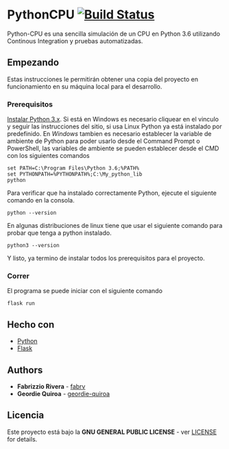 # PythonCPU [![Build Status](https://travis-ci.com/fabrv/Python-CPU.svg?token=JMzgWZCPd3EysxhcDNG4&branch=master)](https://travis-ci.com/fabrv/Python-CPU)
Python-CPU es una sencilla simulación de un CPU en Python 3.6 utilizando Continous Integration y pruebas automatizadas.

## Empezando
Estas instrucciones le permitirán obtener una copia del proyecto en funcionamiento en su máquina local para el desarrollo.

### Prerequisitos
[Instalar Python 3.x](https://docs.python.org/3/using/windows.html). Si está en Windows es necesario cliquear en el vinculo y seguir las instrucciones del sitio, si usa Linux Python ya está instalado por predefinido.
En *Windows* tambien es necesario establecer la variable de ambiente de Python para poder usarlo desde el Command Prompt o PowerShell, las variables de ambiente se pueden establecer desde el CMD con los siguientes comandos
```
set PATH=C:\Program Files\Python 3.6;%PATH%
set PYTHONPATH=%PYTHONPATH%;C:\My_python_lib
python
```

Para verificar que ha instalado correctamente Python, ejecute el siguiente comando en la consola.
```
python --version
```
En algunas distribuciones de linux tiene que usar el siguiente comando para probar que tenga a python instalado.
```
python3 --version
```
Y listo, ya termino de instalar todos los prerequisitos para el proyecto.

### Correr
El programa se puede iniciar con el siguiente comando
```
flask run
```

## Hecho con
* [Python](https://docs.python.org/3/)
* [Flask](http://flask.pocoo.org/)
## Authors
* **Fabrizzio Rivera** - [fabrv](https://github.com/fabrv)
* **Geordie Quiroa** - [geordie-quiroa](https://github.com/geordie-quiroa)

## Licencia
Este proyecto está bajo la **GNU GENERAL PUBLIC LICENSE** - ver [LICENSE](https://github.com/fabrv/Python-CPU/blob/master/LICENSE) for details.
